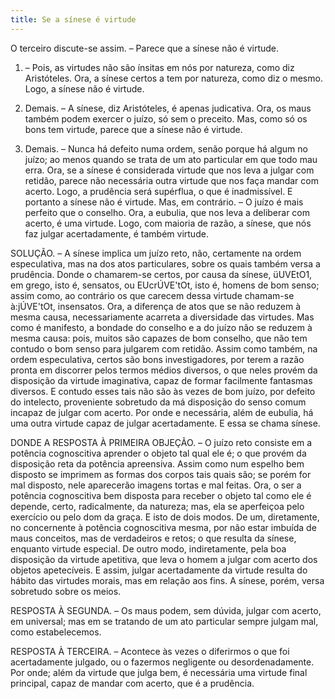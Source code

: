 ```yaml
---
title: Se a sínese é virtude
---
```


O terceiro discute-se assim. – Parece que a sínese não é virtude.  

1. – Pois, as virtudes não são ínsitas em nós por natureza, como diz Aristóteles. Ora, a sínese certos a tem por natureza, como diz o mesmo. Logo, a sínese não é virtude.  

2. Demais. – A sínese, diz Aristóteles, é apenas judicativa. Ora, os maus também podem exercer o juízo, só sem o preceito. Mas, como só os bons tem virtude, parece que a sínese não é virtude.  

3. Demais. – Nunca há defeito numa ordem, senão porque há algum no juízo; ao menos quando se trata de um ato particular em que todo mau erra. Ora, se a sínese é considerada virtude que nos leva a julgar com retidão, parece não necessária outra virtude que nos faça mandar com acerto. Logo, a prudência será supérflua, o que é inadmissível. E portanto a sínese não é virtude.  Mas, em contrário. – O juízo é mais perfeito que o conselho. Ora, a eubulia, que nos leva a deliberar com acerto, é uma virtude. Logo, com maioria de razão, a sínese, que nós faz julgar acertadamente, é também virtude.  

SOLUÇÃO. – A sínese implica um juízo reto, não, certamente na ordem especulativa, mas na dos atos particulares, sobre os quais também versa a prudência. Donde o chamarem-se certos, por causa da sínese, üUVEtO1, em grego, isto é, sensatos, ou EUcrÚVE'tOt, isto é, homens de bom senso; assim como, ao contrário os que carecem dessa virtude chamam-se à:jÚVE'tOt, insensatos. Ora, a diferença de atos que se não reduzem à mesma causa, necessariamente acarreta a diversidade das virtudes. Mas como é manifesto, a bondade do conselho e a do juízo não se reduzem à mesma causa: pois, muitos são capazes de bom conselho, que não tem contudo o bom senso para julgarem com retidão. Assim como também, na ordem especulativa, certos são bons investigadores, por terem a razão pronta em discorrer pelos termos médios diversos, o que neles provém da disposição da virtude imaginativa, capaz de formar facilmente fantasmas diversos. E contudo esses tais não são às vezes de bom juízo, por defeito do intelecto, proveniente sobretudo da má disposição do senso comum incapaz de julgar com acerto. Por onde e necessária, além de eubulia, há uma outra virtude capaz de julgar acertadamente. E essa se chama sínese.  

DONDE A RESPOSTA À PRIMEIRA OBJEÇÃO. – O juízo reto consiste em a potência cognoscitiva aprender o objeto tal qual ele é; o que provém da disposição reta da potência apreensiva. Assim como num espelho bem disposto se imprimem as formas dos corpos tais quais sâo; se porém for mal disposto, nele aparecerão imagens tortas e mal feitas. Ora, o ser a potência cognoscitiva bem disposta para receber o objeto tal como ele é depende, certo, radicalmente, da natureza; mas, ela se aperfeiçoa pelo exercício ou pelo dom da graça. E isto de dois modos. De um, diretamente, no concernente à potência cognoscitiva mesma, por não estar imbuída de maus conceitos, mas de verdadeiros e retos; o que resulta da sínese, enquanto virtude especial. De outro modo, indiretamente, pela boa disposição da virtude apetitiva, que leva o homem a julgar com acerto dos objetos apetecíveis. E assim, julgar acertadamente da virtude resulta do hábito das virtudes morais, mas em relação aos fins. A sínese, porém, versa sobretudo sobre os meios.  

RESPOSTA À SEGUNDA. – Os maus podem, sem dúvida, julgar com acerto, em universal; mas em se tratando de um ato particular sempre julgam mal, como estabelecemos. 

RESPOSTA À TERCEIRA. – Acontece às vezes o diferirmos o que foi acertadamente julgado, ou o fazermos negligente ou desordenadamente. Por onde; além da virtude que julga bem, é necessária uma virtude final principal, capaz de mandar com acerto, que é a prudência.